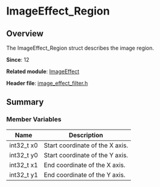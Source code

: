 # ImageEffect_Region

## Overview

The ImageEffect_Region struct describes the image region.

**Since**: 12

**Related module**: [ImageEffect](capi-imageeffect.md)

**Header file**: [image_effect_filter.h](capi-image-effect-filter-h.md)

## Summary

### Member Variables

| Name| Description|
| -- | -- |
| int32_t x0 | Start coordinate of the X axis.|
| int32_t y0 | Start coordinate of the Y axis.|
| int32_t x1 | End coordinate of the X axis.|
| int32_t y1 | End coordinate of the Y axis.|

